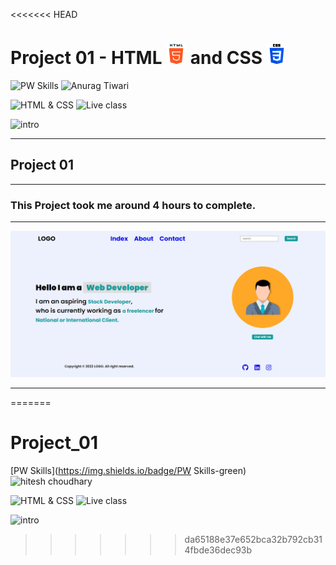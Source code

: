 <<<<<<< HEAD
# Project 01 - HTML ![](./screenshot/html.png) and CSS ![](./screenshot/css.png)
![PW Skills](https://img.shields.io/badge/PW-Skills-green)
![Anurag Tiwari](https://img.shields.io/badge/Anurag%20Tiwari-Full%20Stack%20JavaScript%20Bootcamp-lightgrey)

![HTML & CSS](https://img.shields.io/badge/HTML-CSS-orange)
![Live class](https://img.shields.io/badge/LIVE--CLASS-PROJECT--01-blue)

![intro](https://img.shields.io/badge/Paras%20Verma-MCA%20Final%20Year-red)


---

## Project 01 


---

### This Project took me around **4 hours** to complete.

---

![Screenshot](./screenshot/screenshot.png)

---
=======
# Project_01
[PW Skills](https://img.shields.io/badge/PW Skills-green)
![hitesh choudhary](https://img.shields.io/badge/Hitesh%20Choudhary-Full%20Stack%20JavaScript%20Bootcamp-lightgrey)

![HTML & CSS](https://img.shields.io/badge/HTML-CSS-orange)
![Live class](https://img.shields.io/badge/LIVE--CLASS-PROJECT--1-blue)

![intro](https://img.shields.io/badge/Mohit%20Gupta-MCA%20Final%20Year-red)

>>>>>>> da65188e37e652bca32b792cb314fbde36dec93b
